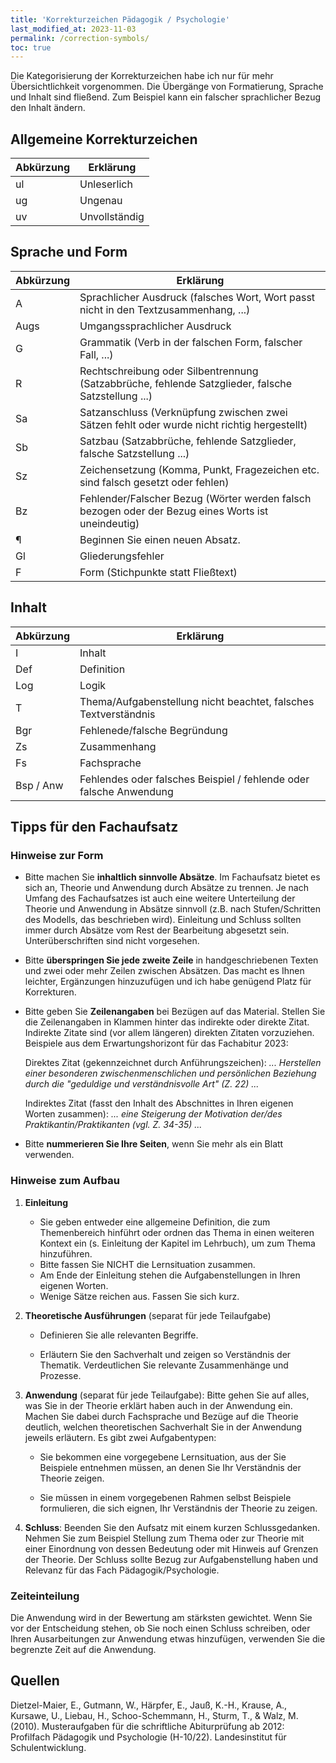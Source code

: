 ```yaml
---
title: 'Korrekturzeichen Pädagogik / Psychologie'
last_modified_at: 2023-11-03
permalink: /correction-symbols/
toc: true
---
```


Die Kategorisierung der Korrekturzeichen habe ich nur für mehr
Übersichtlichkeit vorgenommen. Die Übergänge von Formatierung, Sprache und
Inhalt sind fließend. Zum Beispiel kann ein falscher sprachlicher Bezug den
Inhalt ändern.

## Allgemeine Korrekturzeichen

| Abkürzung | Erklärung |
|----|----|
| ul | Unleserlich |
| ug | Ungenau |
| uv | Unvollständig |

## Sprache und Form

| Abkürzung | Erklärung |
|----|----|
| A | Sprachlicher Ausdruck (falsches Wort, Wort passt nicht in den Textzusammenhang, ...) |
| Augs | Umgangssprachlicher Ausdruck |
| G | Grammatik (Verb in der falschen Form, falscher Fall, ...) |
| R | Rechtschreibung oder Silbentrennung (Satzabbrüche, fehlende Satzglieder, falsche Satzstellung ...) |
| Sa | Satzanschluss (Verknüpfung zwischen zwei Sätzen fehlt oder wurde nicht richtig hergestellt) |
| Sb | Satzbau (Satzabbrüche, fehlende Satzglieder, falsche Satzstellung ...) |
| Sz | Zeichensetzung (Komma, Punkt, Fragezeichen etc. sind falsch gesetzt oder fehlen) |
| Bz | Fehlender/Falscher Bezug (Wörter werden falsch bezogen oder der Bezug eines Worts ist uneindeutig) |
| ¶ | Beginnen Sie einen neuen Absatz. |
| Gl | Gliederungsfehler |
| F | Form (Stichpunkte statt Fließtext) |

## Inhalt

| Abkürzung | Erklärung |
|----|----|
| I | Inhalt |
| Def | Definition |
| Log | Logik |
| T | Thema/Aufgabenstellung nicht beachtet, falsches Textverständnis |
| Bgr | Fehlenede/falsche Begründung |
| Zs | Zusammenhang |
| Fs | Fachsprache |
| Bsp / Anw | Fehlendes oder falsches Beispiel / fehlende oder falsche Anwendung |

## Tipps für den Fachaufsatz

### Hinweise zur Form

- Bitte machen Sie **inhaltlich sinnvolle Absätze**. Im Fachaufsatz bietet es sich
  an, Theorie und Anwendung durch Absätze zu trennen. Je nach Umfang des
  Fachaufsatzes ist auch eine weitere Unterteilung der Theorie und Anwendung in
  Absätze sinnvoll (z.B. nach Stufen/Schritten des Modells, das beschrieben
  wird). Einleitung und Schluss sollten immer durch Absätze vom Rest der
  Bearbeitung abgesetzt sein. Unterüberschriften sind nicht vorgesehen.

- Bitte **überspringen Sie jede zweite Zeile** in handgeschriebenen Texten und zwei
  oder mehr Zeilen zwischen Absätzen. Das macht es Ihnen leichter, Ergänzungen
  hinzuzufügen und ich habe genügend Platz für Korrekturen.

- Bitte geben Sie **Zeilenangaben** bei Bezügen auf das Material. Stellen Sie
  die Zeilenangaben in Klammen hinter das indirekte oder direkte Zitat.
  Indirekte Zitate sind (vor allem längeren) direkten Zitaten vorzuziehen.
  Beispiele aus dem Erwartungshorizont für das Fachabitur 2023:

  Direktes Zitat (gekennzeichnet durch Anführungszeichen): *... Herstellen
  einer besonderen zwischenmenschlichen und persönlichen Beziehung durch die
  "geduldige und verständnisvolle Art" (Z. 22) ...*

  Indirektes Zitat (fasst den Inhalt des Abschnittes in Ihren eigenen Worten
  zusammen): *... eine Steigerung der Motivation der/des
  Praktikantin/Praktikanten (vgl. Z. 34-35) ...*

- Bitte **nummerieren Sie Ihre Seiten**, wenn Sie mehr als ein Blatt verwenden.

### Hinweise zum Aufbau

1. **Einleitung**

    - Sie geben entweder eine allgemeine Definition, die zum Themenbereich
      hinführt oder ordnen das Thema in einen weiteren Kontext ein (s.
      Einleitung der Kapitel im Lehrbuch), um zum Thema hinzuführen.
    - Bitte fassen Sie NICHT die Lernsituation zusammen.
    - Am Ende der Einleitung stehen die Aufgabenstellungen in Ihren eigenen
      Worten.
    - Wenige Sätze reichen aus. Fassen Sie sich kurz.

2. **Theoretische Ausführungen** (separat für jede Teilaufgabe)

    - Definieren Sie alle relevanten Begriffe.

    - Erläutern Sie den Sachverhalt und zeigen so Verständnis der Thematik.
      Verdeutlichen Sie relevante Zusammenhänge und Prozesse.

3. **Anwendung** (separat für jede Teilaufgabe): Bitte gehen Sie auf alles, was Sie
   in der Theorie erklärt haben auch in der Anwendung ein. Machen Sie dabei
   durch Fachsprache und Bezüge auf die Theorie deutlich, welchen theoretischen
   Sachverhalt Sie in der Anwendung jeweils erläutern. Es gibt zwei
   Aufgabentypen:

    - Sie bekommen eine vorgegebene Lernsituation, aus der Sie Beispiele
      entnehmen müssen, an denen Sie Ihr Verständnis der Theorie zeigen.

    - Sie müssen in einem vorgegebenen Rahmen selbst Beispiele formulieren, die
      sich eignen, Ihr Verständnis der Theorie zu zeigen.

4. **Schluss**: Beenden Sie den Aufsatz mit einem kurzen Schlussgedanken. Nehmen
   Sie zum Beispiel Stellung zum Thema oder zur Theorie mit einer Einordnung
   von dessen Bedeutung oder mit Hinweis auf Grenzen der Theorie. Der Schluss
   sollte Bezug zur Aufgabenstellung haben und Relevanz für das Fach
   Pädagogik/Psychologie.

### Zeiteinteilung

Die Anwendung wird in der Bewertung am stärksten gewichtet. Wenn Sie vor der
Entscheidung stehen, ob Sie noch einen Schluss schreiben, oder Ihren
Ausarbeitungen zur Anwendung etwas hinzufügen, verwenden Sie die begrenzte Zeit
auf die Anwendung.

## Quellen

Dietzel-Maier, E., Gutmann, W., Härpfer, E., Jauß, K.-H., Krause, A., Kursawe,
U., Liebau, H., Schoo-Schemmann, H., Sturm, T., & Walz, M. (2010).
Musteraufgaben für die schriftliche Abiturprüfung ab 2012: Profilfach Pädagogik
und Psychologie (H-10/22). Landesinstitut für Schulentwicklung.
